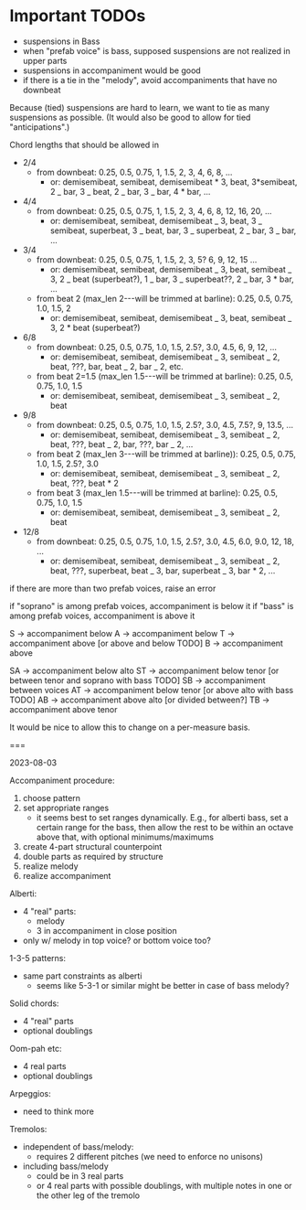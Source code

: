 # Important TODOs

- suspensions in Bass
- when "prefab voice" is bass, supposed suspensions are not realized in upper parts
- suspensions in accompaniment would be good
- if there is a tie in the "melody", avoid accompaniments that have no downbeat

Because (tied) suspensions are hard to learn, we want to tie as many suspensions as possible.
(It would also be good to allow for tied "anticipations".)

Chord lengths that should be allowed in

- 2/4
  - from downbeat: 0.25, 0.5, 0.75, 1, 1.5, 2, 3, 4, 6, 8, ...
    - or: demisemibeat, semibeat, demisemibeat * 3, beat, 3*semibeat, 2 _
      bar, 3 _ beat, 2 _ bar, 3 _ bar, 4 \* bar, ...
- 4/4
  - from downbeat: 0.25, 0.5, 0.75, 1, 1.5, 2, 3, 4, 6, 8, 12, 16, 20, ...
    - or: demisemibeat, semibeat, demisemibeat _ 3, beat, 3 _ semibeat,
      superbeat, 3 _ beat, bar, 3 _ superbeat, 2 _ bar, 3 _ bar, ...
- 3/4
  - from downbeat: 0.25, 0.5, 0.75, 1, 1.5, 2, 3, 5? 6, 9, 12, 15 ...
    - or: demisemibeat, semibeat, demisemibeat _ 3, beat, semibeat _ 3, 2 _
      beat (superbeat?), 1 _ bar, 3 _ superbeat??, 2 _ bar, 3 \* bar, ...
  - from beat 2 (max_len 2---will be trimmed at barline): 0.25, 0.5, 0.75,
    1.0, 1.5, 2
    - or: demisemibeat, semibeat, demisemibeat _ 3, beat, semibeat _ 3, 2 \*
      beat (superbeat?)
- 6/8
  - from downbeat: 0.25, 0.5, 0.75, 1.0, 1.5, 2.5?, 3.0, 4.5, 6, 9, 12, ...
    - or: demisemibeat, semibeat, demisemibeat _ 3, semibeat _ 2, beat, ???,
      bar, beat _ 2, bar _ 2, etc.
  - from beat 2=1.5 (max_len 1.5---will be trimmed at barline): 0.25, 0.5, 0.75,
    1.0, 1.5
    - or: demisemibeat, semibeat, demisemibeat _ 3, semibeat _ 2, beat
- 9/8
  - from downbeat: 0.25, 0.5, 0.75, 1.0, 1.5, 2.5?, 3.0, 4.5, 7.5?, 9, 13.5,
    ...
    - or: demisemibeat, semibeat, demisemibeat _ 3, semibeat _ 2, beat, ???,
      beat _ 2, bar, ???, bar _ 2, ...
  - from beat 2 (max_len 3---will be trimmed at barline)): 0.25, 0.5, 0.75,
    1.0, 1.5, 2.5?, 3.0
    - or: demisemibeat, semibeat, demisemibeat _ 3, semibeat _ 2, beat, ???,
      beat \* 2
  - from beat 3 (max_len 1.5---will be trimmed at barline): 0.25, 0.5, 0.75,
    1.0, 1.5
    - or: demisemibeat, semibeat, demisemibeat _ 3, semibeat _ 2, beat
- 12/8
  - from downbeat: 0.25, 0.5, 0.75, 1.0, 1.5, 2.5?, 3.0, 4.5, 6.0, 9.0, 12,
    18, ...
    - or: demisemibeat, semibeat, demisemibeat _ 3, semibeat _ 2, beat, ???,
      superbeat, beat _ 3, bar, superbeat _ 3, bar \* 2, ...


if there are more than two prefab voices, raise an error

if "soprano" is among prefab voices, accompaniment is below it
if "bass" is among prefab voices, accompaniment is above it

S -> accompaniment below
A -> accompaniment below
T -> accompaniment above [or above and below TODO]
B -> accompaniment above

SA -> accompaniment below alto
ST -> accompaniment below tenor [or between tenor and soprano with bass TODO]
SB -> accompaniment between voices
AT -> accompaniment below tenor [or above alto with bass TODO]
AB -> accompaniment above alto [or divided between?]
TB -> accompaniment above tenor

It would be nice to allow this to change on a per-measure basis.

===

2023-08-03

Accompaniment procedure:
1. choose pattern
2. set appropriate ranges
    - it seems best to set ranges dynamically. E.g., for alberti bass, set a certain range for the bass, then allow the rest to be within an octave above that, with optional minimums/maximums
3. create 4-part structural counterpoint
4. double parts as required by structure
5. realize melody
6. realize accompaniment

Alberti:
- 4 "real" parts:
    - melody
    - 3 in accompaniment in close position
- only w/ melody in top voice? or bottom voice too?

1-3-5 patterns:
- same part constraints as alberti
    - seems like 5-3-1 or similar might be better in case of bass melody?

Solid chords:
- 4 "real" parts
- optional doublings

Oom-pah etc:
- 4 real parts
- optional doublings

Arpeggios:
- need to think more

Tremolos:
- independent of bass/melody:
    - requires 2 different pitches (we need to enforce no unisons)
- including bass/melody
    - could be in 3 real parts
    - or 4 real parts with possible doublings, with multiple notes in one or the other leg of the tremolo
